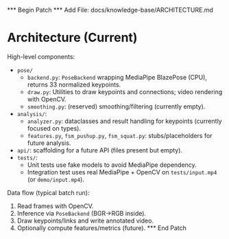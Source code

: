 *** Begin Patch
*** Add File: docs/knowledge-base/ARCHITECTURE.md
# Architecture (Current)

High-level components:

- `pose/`
  - `backend.py`: `PoseBackend` wrapping MediaPipe BlazePose (CPU), returns 33 normalized keypoints.
  - `draw.py`: Utilities to draw keypoints and connections; video rendering with OpenCV.
  - `smoothing.py`: (reserved) smoothing/filtering (currently empty).
- `analysis/`:
  - `analyzer.py`: dataclasses and result handling for keypoints (currently focused on types).
  - `features.py`, `fsm_pushup.py`, `fsm_squat.py`: stubs/placeholders for future analysis.
- `api/`: scaffolding for a future API (files present but empty).
- `tests/`:
  - Unit tests use fake models to avoid MediaPipe dependency.
  - Integration test uses real MediaPipe + OpenCV on `tests/input.mp4` (or `demo/input.mp4`).

Data flow (typical batch run):
1) Read frames with OpenCV.
2) Inference via `PoseBackend` (BGR→RGB inside).
3) Draw keypoints/links and write annotated video.
4) Optionally compute features/metrics (future).
*** End Patch